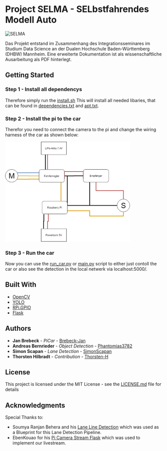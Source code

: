 # Project SELMA - SELbstfahrendes Modell Auto

![SELMA](advertising/SELMA_Testfahrt.gif)

Das Projekt entstand im Zusammenhang des Integrationsseminares im Studium Data Science an der Dualen Hochschule Baden-Württemberg (DHBW) Mannheim. Eine erweiterte Dokumentation ist als wissenschaftliche Ausarbeitung als PDF hinterlegt.

## Getting Started

### Step 1 - Install all dependencys

Therefore simply run the [install.sh](install.sh)
This will install all needed libaries, that can be found in [dependencies.txt](dependencies.txt) and [apt.txt](apt.txt).

### Step 2 - Install the pi to the car

Therefor you need to connect the camera to the pi and change the wiring harness of the car as shown below:

<img src="doku/Schaltplan.jpg" alt="drawing" width="400"/>


### Step 3 - Run the car

Now you can use the [run_car.py](./main/run_car.py) or [main.py](./main/main.py) script to either just contoll the car or also see the detection in the local netwerk via localhost:5000/.


## Built With

* [OpenCV](https://opencv.org)
* [YOLO](https://pjreddie.com/darknet/yolo/)
* [RPi.GPIO](www.raspberrypi.org/)
* [Flask](https://palletsprojects.com/p/flask/)


## Authors

* **Jan Brebeck** - *PiCar* - [Brebeck-Jan](https://github.com/Brebeck-Jan)
* **Andreas Bernrieder** - *Object Detection* - [Phantomias3782](https://github.com/Phantomias3782)
* **Simon Scapan** - *Lane Detection* - [SimonScapan](https://github.com/SimonScapan)
* **Thorsten Hilbradt** - *Contribution* - [Thorsten-H](https://github.com/Thorsten-H)


## License

This project is licensed under the MIT License - see the [LICENSE.md](LICENSE) file for details

## Acknowledgments

Special Thanks to:
*  Soumya Ranjan Behera and his [Lane Line Detection](https://www.kaggle.com/soumya044/lane-line-detection/notebook) which was used as a Blueprint for this Lane Detection Pipeline.
* EbenKouao for his [Pi Camera Stream Flask](https://github.com/EbenKouao/pi-camera-stream-flask) which was used to implement our livestream.
